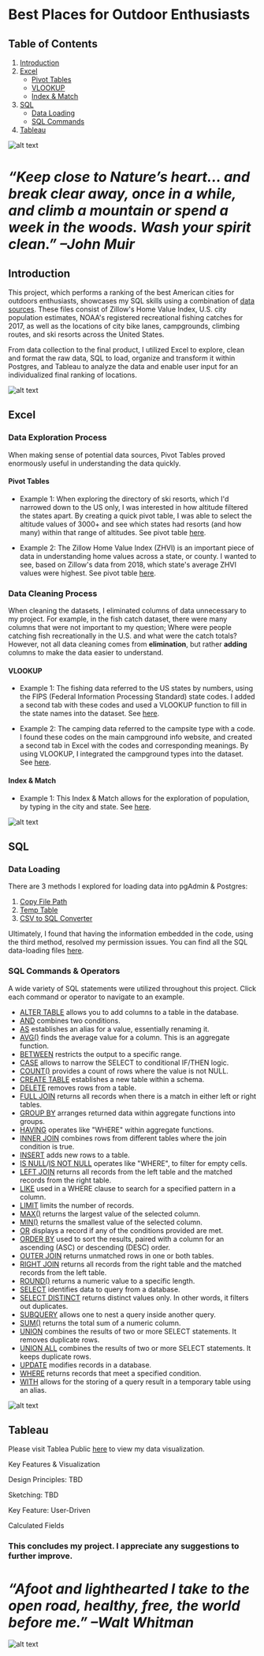# Best Places for Outdoor Enthusiasts
 
## Table of Contents
1. [Introduction](#introduction)
2. [Excel](#excel)
   + [Pivot Tables](#pivot-tables)
   + [VLOOKUP](#vlookup)
   + [Index & Match](#index-&-match)
3. [SQL](#SQL)
   + [Data Loading](#data-loading)
   + [SQL Commands](#SQL-commands)
4. [Tableau](#tableau)

![alt text](https://github.com/gracemshea/ga_da_finalproject/blob/master/imagefiles/outdoors1.jpeg)

# *“Keep close to Nature’s heart… and break clear away, once in a while, and climb a mountain or spend a week in the woods. Wash your spirit clean.” –John Muir*

## Introduction 
This project, which performs a ranking of the best American cities for outdoors enthusiasts, showcases my SQL skills using a combination of [data sources](https://github.com/gracemshea/ga_da_finalproject/blob/master/datasources.md). These files consist of Zillow's Home Value Index, U.S. city population estimates, NOAA's registered recreational fishing catches for 2017, as well as the locations of city bike lanes, campgrounds, climbing routes, and ski resorts across the United States.

From data collection to the final product, I utilized Excel to explore, clean and format the raw data, SQL to load, organize and transform it within Postgres, and Tableau to analyze the data and enable user input for an individualized final ranking of locations. 

 
![alt text](https://github.com/gracemshea/ga_da_finalproject/blob/master/imagefiles/outdoors2.jpeg)

## Excel

### Data Exploration Process
When making sense of potential data sources, Pivot Tables proved enormously useful in understanding the data quickly.

#### Pivot Tables

+ Example 1: When exploring the directory of ski resorts, which I'd narrowed down to the US only, I was interested in how altitude filtered the states apart. By creating a quick pivot table, I was able to select the altitude values of 3000+ and see which states had resorts (and how many) within that range of altitudes. See pivot table [here](https://github.com/gracemshea/ga_da_finalproject/blob/master/datafiles/Data%20Exploration%20Pivot%20Table%201.xls).

+ Example 2: The Zillow Home Value Index (ZHVI) is an important piece of data in understanding home values across a state, or county. I wanted to see, based on Zillow's data from 2018, which state's average ZHVI values were highest. See pivot table [here](https://github.com/gracemshea/ga_da_finalproject/blob/master/datafiles/Data%20Exploration%20Pivot%20Table%202.xls).

### Data Cleaning Process

When cleaning the datasets, I eliminated columns of data unnecessary to my project. For example, in the fish catch dataset, there were many columns that were not important to my question; Where were people catching fish recreationally in the U.S. and what were the catch totals? However, not all data cleaning comes from **elimination**, but rather **adding** columns to make the data easier to understand.

#### VLOOKUP

 + Example 1: The fishing data referred to the US states by numbers, using the FIPS (Federal Information Processing Standard) state codes. I added a second tab with these codes and used a VLOOKUP function to fill in the state names into the dataset. See [here](https://github.com/gracemshea/ga_da_finalproject/blob/master/datafiles/Data%20Cleaning%20VLOOKUP%201.xls).
 
 + Example 2: The camping data referred to the campsite type with a code. I found these codes on the main campground info website, and created a second tab in Excel with the codes and corresponding meanings. By using VLOOKUP, I integrated the campground types into the dataset. See [here](https://github.com/gracemshea/ga_da_finalproject/blob/master/datafiles/Data%20Cleaning%20VLOOKUP%202.xls).
 
 #### Index & Match

+ Example 1: This Index & Match allows for the exploration of population, by typing in the city and state. See [here](https://github.com/gracemshea/ga_da_finalproject/blob/master/datafiles/Data%20Cleaning%20Index%20%26%20Match.xlsx).
 
 ![alt text](https://github.com/gracemshea/ga_da_finalproject/blob/master/imagefiles/outdoors4.jpeg)
 

## SQL

### Data Loading

There are 3 methods I explored for loading data into pgAdmin & Postgres:

1. [Copy File Path](https://github.com/gracemshea/ga_da_finalproject/blob/master/sqlfiles/load/copypath.sql)
2. [Temp Table](https://github.com/gracemshea/ga_da_finalproject/blob/master/sqlfiles/load/temptable.sql)
3. [CSV to SQL Converter](https://github.com/gracemshea/ga_da_finalproject/blob/master/sqlfiles/load/converter.sql)

Ultimately, I found that having the information embedded in the code, using the third method, resolved my permission issues. You can find all the SQL data-loading files [here](https://github.com/gracemshea/ga_da_finalproject/tree/master/sqlfiles/load).

### SQL Commands & Operators

A wide variety of SQL statements were utilized throughout this project. Click each command or operator to navigate to an example.

* [ALTER TABLE]() allows you to add columns to a table in the database.
* [AND]() combines two conditions.
* [AS]() establishes an alias for a value, essentially renaming it.
* [AVG()]() finds the average value for a column. This is an aggregate function.
* [BETWEEN]() restricts the output to a specific range.
* [CASE]() allows to narrow the SELECT to conditional IF/THEN logic.
* [COUNT()]() provides a count of rows where the value is not NULL.
* [CREATE TABLE]() establishes a new table within a schema.
* [DELETE]() removes rows from a table.
* [FULL JOIN]() returns all records when there is a match in either left or right tables.
* [GROUP BY]() arranges returned data within aggregate functions into groups.
* [HAVING]() operates like "WHERE" within aggregate functions.
* [INNER JOIN]() combines rows from different tables where the join condition is true.
* [INSERT]() adds new rows to a table.
* [IS NULL]()/[IS NOT NULL]() operates like "WHERE", to filter for empty cells.
* [LEFT JOIN]() returns all records from the left table and the matched records from the right table.
* [LIKE]() used in a WHERE clause to search for a specified pattern in a column.
* [LIMIT]() limits the number of records.
* [MAX()]() returns the largest value of the selected column.
* [MIN()]() returns the smallest value of the selected column.
* [OR]() displays a record if any of the conditions provided are met.
* [ORDER BY]() used to sort the results, paired with a column for an ascending (ASC) or descending (DESC) order.
* [OUTER JOIN]() returns unmatched rows in one or both tables.
* [RIGHT JOIN]() returns all records from the right table and the matched records from the left table.
* [ROUND()]() returns a numeric value to a specific length. 
* [SELECT]() identifies data to query from a database.
* [SELECT DISTINCT]() returns distinct values only. In other words, it filters out duplicates.
* [SUBQUERY]() allows one to nest a query inside another query.
* [SUM()]() returns the total sum of a numeric column.
* [UNION]() combines the results of two or more SELECT statements. It removes duplicate rows.
* [UNION ALL]() combines the results of two or more SELECT statements. It keeps duplicate rows.
* [UPDATE]() modifies records in a database.
* [WHERE]() returns records that meet a specified condition.
* [WITH]() allows for the storing of a query result in a temporary table using an alias.

 ![alt text](https://github.com/gracemshea/ga_da_finalproject/blob/master/imagefiles/outdoors6.jpg)

## Tableau

Please visit Tablea Public [here](https://public.tableau.com/profile/grace.shea#!/vizhome/OutdoorsMap/Dashboard1?publish=yes) to view my data visualization.

Key Features & Visualization

Design Principles: TBD

Sketching: TBD

Key Feature: User-Driven

Calculated Fields

### This concludes my project. I appreciate any suggestions to further improve. 


# *“Afoot and lighthearted I take to the open road, healthy, free, the world before me.” –Walt Whitman*

![alt text](https://github.com/gracemshea/ga_da_finalproject/blob/master/imagefiles/outdoors7.jpeg)
